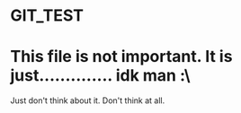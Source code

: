 # GIT_TEST

<h1>This file is not important. It is just.............. idk man :\</h1>
<p>Just don't think about it. Don't think at all.</p>
